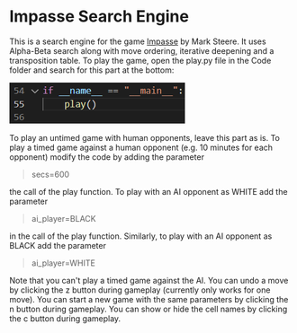 # Impasse Search Engine

This is a search engine for the game [Impasse](https://www.marksteeregames.com/Impasse_rules.pdf) by Mark Steere. It uses Alpha-Beta search along with move ordering, iterative deepening and a transposition table. To play the game, open the play.py file in the Code folder and search for this part at the bottom:

![main](main.png)

To play an untimed game with human opponents, leave this part as is. To play a timed game against a human opponent (e.g. 10 minutes for each opponent) modify the code by adding the parameter

> secs=600

the call of the play function. To play with an AI opponent as WHITE add the parameter

> ai_player=BLACK

in the call of the play function. Similarly, to play with an AI opponent as BLACK add the parameter

> ai_player=WHITE

Note that you can't play a timed game against the AI. You can undo a move by clicking the z button during gameplay (currently only works for one move). You can start a new game with the same parameters by clicking the n button during gameplay. You can show or hide the cell names by clicking the c button during gameplay.
